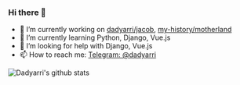 ### Hi there 👋

- 🔭 I’m currently working on [dadyarri/jacob](https://github.com/dadyarri/jacob), [my-history/motherland](https://github.com/my-history/motherland)
- 🌱 I’m currently learning Python, Django, Vue.js
- 🤔 I’m looking for help with Django, Vue.js
- 📫 How to reach me: [Telegram: @dadyarri](https://t.me/dadyarri)

![Dadyarri's github stats](https://github-readme-stats.vercel.app/api?username=dadyarri&count_private=true&show_icons=true)
